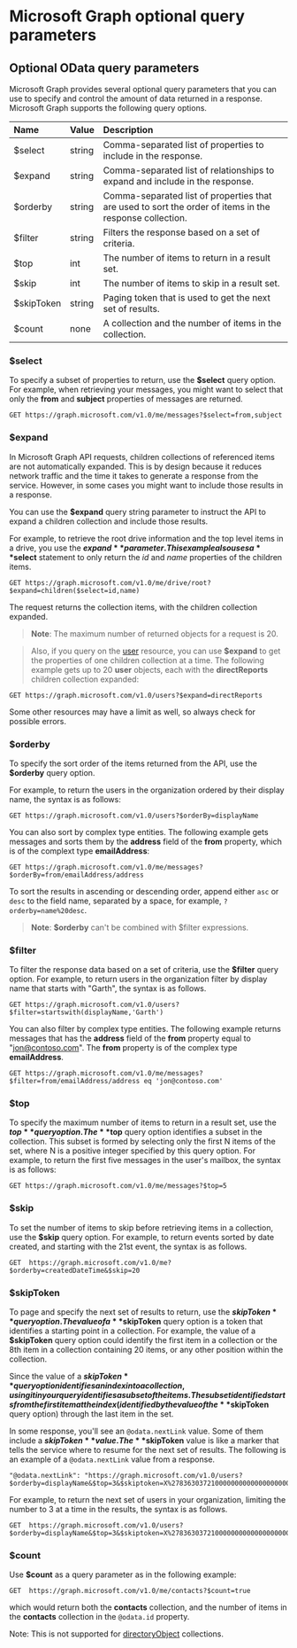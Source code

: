 # Microsoft Graph optional query parameters
## Optional OData query parameters
Microsoft Graph provides several optional query parameters that you can use to specify and control the amount of data returned in a response. Microsoft Graph supports the following query options. 

|Name|Value|Description|
|:---------------|:--------|:-------|
|$select|string|Comma-separated list of properties to include in the response.|
|$expand|string|Comma-separated list of relationships to expand and include in the response.  |
|$orderby|string|Comma-separated list of properties that are used to sort the order of items in the response collection.|
|$filter|string|Filters the response based on a set of criteria.|
|$top|int|The number of items to return in a result set.|
|$skip|int|The number of items to skip in a result set.|
|$skipToken|string|Paging token that is used to get the next set of results.|
|$count|none|A collection and the number of items in the collection.|


### $select
To specify a subset of properties to return, use the **$select** query option. For example, when retrieving your messages, you might want to select that only the **from** and **subject** properties of messages are returned.

```http
GET https://graph.microsoft.com/v1.0/me/messages?$select=from,subject
```

<!--For example, when retrieving the children of an item on a drive, you want to select that only the **name** and **size** properties of items are returned.

```http
GET https://graph.microsoft.com/v1.0/me/drive/root/children?$select=name,size
```

By submitting the request with the `$select=name,size` query string, the objects
in the response will only have those property values included. 


```json
{
  "value": [
    {
      "id": "13140a9sd9aba",
      "name": "Documents",
      "size": 1024
    },
    {
      "id": "123901909124a",
      "name": "Pictures",
      "size": 1012010210
    }
  ]
}
```--> 

### $expand

In Microsoft Graph API requests, children collections of referenced items are not automatically expanded. This is by design because it reduces network traffic and the time it takes to generate a response from the service. However, in some cases you might want to include those results
in a response.

You can use the **$expand** query string parameter to instruct the API to expand a children collection and include those results.

For example, to retrieve the root drive information and the top level items in a drive, you use the **$expand** parameter. This example also uses a **$select** statement to only return the _id_ and _name_ properties of the children items.

```http
GET https://graph.microsoft.com/v1.0/me/drive/root?$expand=children($select=id,name)
```

The request returns the collection items, with the children collection expanded.

>  **Note**: The maximum number of returned objects for a request is 20.

> Also, if you query on the [user](http://graph.microsoft.io/en-us/docs/api-reference/v1.0/resources/user) resource, you can use **$expand** to get the properties of one children collection 
at a time. The following example gets up to 20 **user** objects, each with the **directReports** children collection expanded:
```http
GET https://graph.microsoft.com/v1.0/users?$expand=directReports
```
Some other resources may have a limit as well, so always check for possible errors.


<!---The following shows a sample result that is returned in the response body.-->


### $orderby

To specify the sort order of the items returned from the API, use the **$orderby** query option. 

For example, to return the users in the organization ordered by their display name, the syntax is as follows:

```http
GET https://graph.microsoft.com/v1.0/users?$orderBy=displayName
``` 

You can also sort by complex type entities. The following example gets messages and sorts them by the **address** field of the **from** property, which is of the complext type **emailAddress**:

```http
GET https://graph.microsoft.com/v1.0/me/messages?$orderBy=from/emailAddress/address
``` 

To sort the results in ascending or descending order, append either `asc` or `desc` to the field name, separated by a space, for example,
`?orderby=name%20desc`.

 >  **Note**: **$orderby** can't be combined with $filter expressions.

### $filter
To filter the response data based on a set of criteria, use the **$filter** query option.
For example, to return users in the organization filter by display name that starts with "Garth", the syntax is as follows.

```http
GET https://graph.microsoft.com/v1.0/users?$filter=startswith(displayName,'Garth')
```

You can also filter by complex type entities. The following example returns messages that has the **address** field of the **from** property equal to "jon@contoso.com". The **from** 
property is of the complex type **emailAddress**.

```http
GET https://graph.microsoft.com/v1.0/me/messages?$filter=from/emailAddress/address eq 'jon@contoso.com'
``` 

### $top
To specify the maximum number of items to return in a result set, use the **$top** query option. The **$top** query option identifies a subset in the collection. This subset is formed by selecting only the first N items of the set, where N is a positive integer specified by this query option. 
For example, to return the first five messages in the user's mailbox, the syntax is as follows:

```http
GET https://graph.microsoft.com/v1.0/me/messages?$top=5
```

### $skip
To set the number of items to skip before retrieving items in a collection, use  the **$skip** query option. 
For example, to return events sorted by date created, and starting with the 21st event, the syntax is as follows.

```http
GET  https://graph.microsoft.com/v1.0/me?$orderby=createdDateTime&$skip=20
```

### $skipToken
To page and specify the next set of results to return, use  the **$skipToken** query option.  The value of a **$skipToken** query option is a token that identifies a starting point in a collection. For example, the value of a **$skipToken** query option could identify the first item in a collection or the 8th item in a collection containing 20 items, or any other position within the collection.

Since the value of a **$skipToken** query option identifies an index into a collection, using it in your query identifies a subset of the items. The subset identified starts from the first item at the index (identified by the value of the **$skipToken** query option) through the last item in the  set.

In some response, you'll see an `@odata.nextLink` value. Some of them include a **$skipToken** value.  The **$skipToken** value is like a marker that tells the service where to resume for the next set of results.  The following is an example of a `@odata.nextLink` value from a response.

```
"@odata.nextLink": "https://graph.microsoft.com/v1.0/users?$orderby=displayName&$top=3&$skiptoken=X%2783630372100000000000000000000%27"
```

For example, to return the next set of users in your organization, limiting the number to 3 at a time in the results, the syntax is as follows.

```http
GET  https://graph.microsoft.com/v1.0/users?$orderby=displayName&$top=3&$skiptoken=X%2783630372100000000000000000000%27
```

### $count
Use **$count** as a query parameter as in the following example:
```http
GET  https://graph.microsoft.com/v1.0/me/contacts?$count=true
```
which would return both the **contacts** collection, and the number of items in the **contacts** collection in the `@odata.id` property.

Note: This is not supported for [directoryObject](http://graph.microsoft.io/en-us/docs/api-reference/v1.0/resources/directoryobject) collections.
